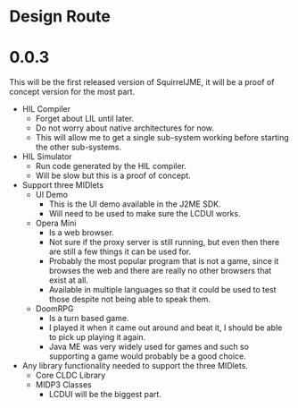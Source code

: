 # Design Route

# 0.0.3

This will be the first released version of SquirrelJME, it will be a proof of
concept version for the most part.

 * HIL Compiler
   * Forget about LIL until later.
   * Do not worry about native architectures for now.
   * This will allow me to get a single sub-system working before starting the
     other sub-systems.
 * HIL Simulator
   * Run code generated by the HIL compiler.
   * Will be slow but this is a proof of concept.
 * Support three MIDlets
   * UI Demo
     * This is the UI demo available in the J2ME SDK.
     * Will need to be used to make sure the LCDUI works.
   * Opera Mini
     * Is a web browser.
     * Not sure if the proxy server is still running, but even then there are
       still a few things it can be used for.
     * Probably the most popular program that is not a game, since it browses
       the web and there are really no other browsers that exist at all.
     * Available in multiple languages so that it could be used to test those
       despite not being able to speak them.
   * DoomRPG
     * Is a turn based game.
     * I played it when it came out around and beat it, I should be able to
       pick up playing it again.
     * Java ME was very widely used for games and such so supporting a game
       would probably be a good choice.
 * Any library functionality needed to support the three MIDlets.
   * Core CLDC Library
   * MIDP3 Classes
     * LCDUI will be the biggest part.

